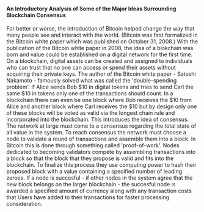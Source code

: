 
#### An Introductory Analysis of Some of the Major Ideas Surrounding Blockchain Consensus  

For better or worse, the introduction of Bitcoin helped change the way that many people see and interact with the world. (Bitcoin was first formalized in the Bitcoin white paper which was published on October 31, 2008.) With the publication of the Bitcoin white paper in 2008, the idea of a blokchain was born and value could be established on a digital network for the first time. On a blockchain, digital assets can be created and assigned to individuals who can trust that no one can access or spend their assets without acquiring their private keys. The author of the Bitcoin white paper - Satoshi Nakamoto - famously solved what was called the 'double-spending problem'. If Alice sends Bob $10 in digital tokens and tries to send Carl the same $10 in tokens only one of the transactions should count. In a blockchain there can even be one block where Bob receives the $10 from Alice and another block where Carl receives the $10 but by design only one of these blocks will be voted as valid via the longest chain rule and incorporated into the blockchain. This introduces the idea of consensus. The network at large must come to a consensus regarding the total state of all value in the system. To reach consensus the network must choose a node to validate a round of transactions and assemble them into a block. In Bitcoin this is done through something called 'proof-of-work'. Nodes dedicated to becoming validators compete by assembling transactions into a block so that the block that they propose is valid and fits into the blockchain. To finalize this process they use computing power to hash their proposed block with a value containing a specified number of leading zeroes. If a node is succesful - if other nodes in the system agree that the new block belongs on the larger blockchain - the succesful node is awarded a specified amount of currency along with any transaction costs that Users have added to their transactions for faster processing consideration.

